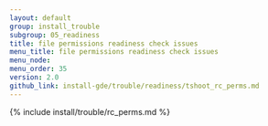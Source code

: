 ```yaml
---
layout: default
group: install_trouble
subgroup: 05_readiness
title: file permissions readiness check issues
menu_title: file permissions readiness check issues
menu_node: 
menu_order: 35
version: 2.0
github_link: install-gde/trouble/readiness/tshoot_rc_perms.md
---
```


{% include install/trouble/rc_perms.md %}